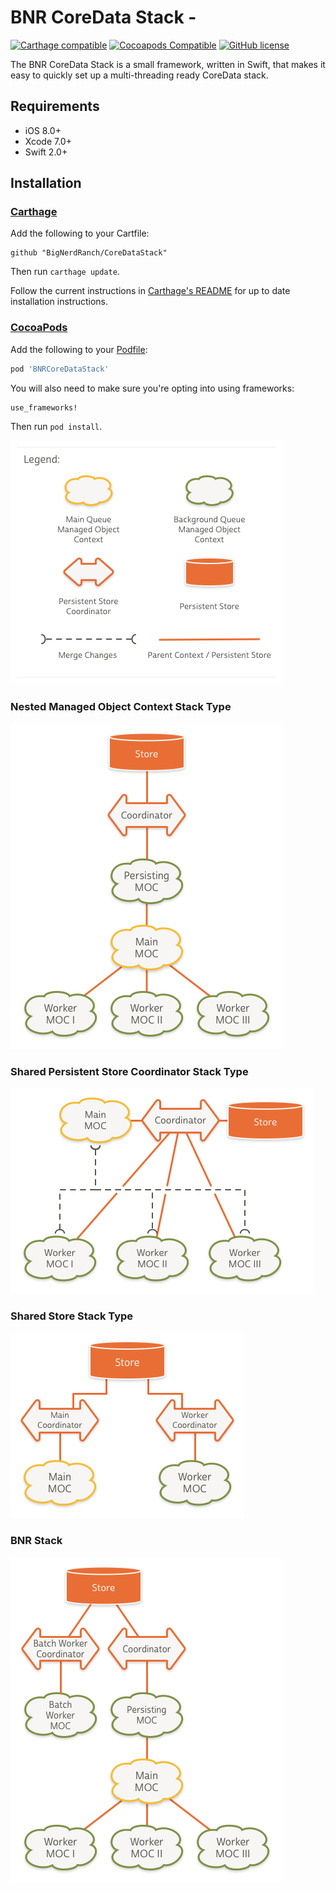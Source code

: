 # BNR CoreData Stack - 
[![Carthage compatible](https://img.shields.io/badge/Carthage-compatible-4BC51D.svg?style=flat)](https://github.com/Carthage/Carthage)
[![Cocoapods Compatible](https://img.shields.io/cocoapods/v/BNRCoreDataStack.svg)](https://img.shields.io/cocoapods/v/BNRCoreDataStack.svg)
[![GitHub license](https://img.shields.io/badge/license-MIT-lightgrey.svg)](./LICENSE)

The BNR CoreData Stack is a small framework, written in Swift, that makes it easy to quickly set up a multi-threading ready CoreData stack.

## Requirements

- iOS 8.0+
- Xcode 7.0+
- Swift 2.0+

## Installation

### [Carthage]

[Carthage]: https://github.com/Carthage/Carthage

Add the following to your Cartfile:

```
github "BigNerdRanch/CoreDataStack"
```

Then run `carthage update`.

Follow the current instructions in [Carthage's README][carthage-installation]
for up to date installation instructions.

[carthage-installation]: https://github.com/Carthage/Carthage/blob/master/README.md

### [CocoaPods]

[CocoaPods]: http://cocoapods.org

Add the following to your [Podfile](http://guides.cocoapods.org/using/the-podfile.html):

```ruby
pod 'BNRCoreDataStack'
```

You will also need to make sure you're opting into using frameworks:

```ruby
use_frameworks!
```

Then run `pod install`.

![Legend](./Resources/Legend.png)

### Nested Managed Object Context Stack Type

![Nested Managed Object Context Stack](./Resources/NestedMOC.png)

### Shared Persistent Store Coordinator Stack Type

![Thread Confined Managed Object Context Stack](./Resources/SharedPersistentStore.png)

### Shared Store Stack Type

![Shared Store Stack Type](./Resources/SharedStore.png)

### BNR Stack

![Thread Confined Managed Object Context Stack](./Resources/BNR_Stack.png)






